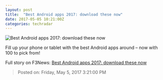 ```yaml
---
layout: post
title:  "Best Android apps 2017: download these now"
date: 2017-05-05 10:21:00Z
categories: techradar
---
```


![Best Android apps 2017: download these now](http://cdn.mos.cms.futurecdn.net/521573394d628f7fc0bcf42f8baeed13-1200-80.jpg)

Fill up your phone or tablet with the best Android apps around – now with 100 to pick from!


Full story on F3News: [Best Android apps 2017: download these now](http://www.f3nws.com/n/quxJfF)

> Posted on: Friday, May 5, 2017 3:21:00 PM
